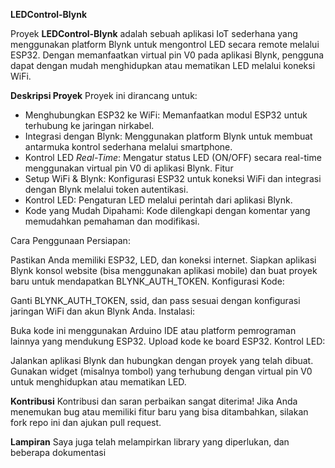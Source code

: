**LEDControl-Blynk**

Proyek **LEDControl-Blynk** adalah sebuah aplikasi IoT sederhana yang menggunakan platform Blynk untuk mengontrol LED secara remote melalui ESP32. Dengan memanfaatkan virtual pin V0 pada aplikasi Blynk, pengguna dapat dengan mudah menghidupkan atau mematikan LED melalui koneksi WiFi.

**Deskripsi Proyek**
Proyek ini dirancang untuk:

- Menghubungkan ESP32 ke WiFi: Memanfaatkan modul ESP32 untuk terhubung ke jaringan nirkabel.
- Integrasi dengan Blynk: Menggunakan platform Blynk untuk membuat antarmuka kontrol sederhana melalui smartphone.
- Kontrol LED _Real-Time_: Mengatur status LED (ON/OFF) secara real-time menggunakan virtual pin V0 di aplikasi Blynk.
Fitur
- Setup WiFi & Blynk: Konfigurasi ESP32 untuk koneksi WiFi dan integrasi dengan Blynk melalui token autentikasi.
- Kontrol LED: Pengaturan LED melalui perintah dari aplikasi Blynk.
- Kode yang Mudah Dipahami: Kode dilengkapi dengan komentar yang memudahkan pemahaman dan modifikasi.
  
Cara Penggunaan
Persiapan:

Pastikan Anda memiliki ESP32, LED, dan koneksi internet.
Siapkan aplikasi Blynk konsol website (bisa menggunakan aplikasi mobile) dan buat proyek baru untuk mendapatkan BLYNK_AUTH_TOKEN.
Konfigurasi Kode:

Ganti BLYNK_AUTH_TOKEN, ssid, dan pass sesuai dengan konfigurasi jaringan WiFi dan akun Blynk Anda.
Instalasi:

Buka kode ini menggunakan Arduino IDE atau platform pemrograman lainnya yang mendukung ESP32.
Upload kode ke board ESP32.
Kontrol LED:

Jalankan aplikasi Blynk dan hubungkan dengan proyek yang telah dibuat.
Gunakan widget (misalnya tombol) yang terhubung dengan virtual pin V0 untuk menghidupkan atau mematikan LED.

**Kontribusi**
Kontribusi dan saran perbaikan sangat diterima! Jika Anda menemukan bug atau memiliki fitur baru yang bisa ditambahkan, silakan fork repo ini dan ajukan pull request.

**Lampiran**
Saya juga telah melampirkan library yang diperlukan, dan beberapa dokumentasi
